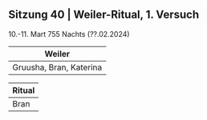 ## Sitzung 40 | Weiler-Ritual, 1. Versuch

10.-11. Mart 755 Nachts (??.02.2024)

| **Weiler**              |
| ----------------------- |
| Gruusha, Bran, Katerina |

| **Ritual** |
| ---------- |
| Bran       |
